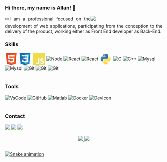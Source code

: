 ### Hi there, my name is Allan! 👋

<img align='right' src="https://media.giphy.com/media/M9gbBd9nbDrOTu1Mqx/giphy.gif" width="230">

<p align="justify">✏️I am a professional focused on the development of web applications, participating from the conception to the delivery of the product, working either as Front End developer as Back-End. </p>

### Skills

<div style="display: inline_block;">
  <img align="center" alt="HTML" height="40" width="40" src="https://raw.githubusercontent.com/devicons/devicon/master/icons/html5/html5-original.svg">
  <img align="center" alt="CSS" height="40" width="40" src="https://raw.githubusercontent.com/devicons/devicon/master/icons/css3/css3-original.svg">
  <img align="center" alt="JS" height="40" width="40" src="https://raw.githubusercontent.com/devicons/devicon/master/icons/javascript/javascript-plain.svg">
  <img align="center" alt="Node" height="40" width="40" src="https://cdn.jsdelivr.net/gh/devicons/devicon/icons/nodejs/nodejs-original.svg" />
  <img align="center" alt="React" height="40" width="40" src="https://cdn.jsdelivr.net/gh/devicons/devicon/icons/react/react-original.svg" />   
  <img align="center" alt="React" height="40" width="40" src="https://cdn.jsdelivr.net/gh/devicons/devicon/icons/nextjs/nextjs-original.svg" />   

  <img align="center" alt="Python" height="40" width="40" src="https://raw.githubusercontent.com/devicons/devicon/master/icons/python/python-original.svg">
  <img align="center" alt="C" height="40" width="40" src="https://cdn.jsdelivr.net/gh/devicons/devicon/icons/c/c-original.svg"/>
  <img align="center" alt="C++" height="40" width="40" src="https://cdn.jsdelivr.net/gh/devicons/devicon/icons/cplusplus/cplusplus-original.svg" />
  <img align="center" alt="Mysql" height="40" width="40" src="https://cdn.jsdelivr.net/gh/devicons/devicon/icons/mysql/mysql-original.svg"/>
  <img align="center" alt="Mysql" height="40" width="40" src="https://cdn.jsdelivr.net/gh/devicons/devicon/icons/postgresql/postgresql-original.svg"/>
  <img align="center" alt="Git" height="40" width="40" src="https://cdn.jsdelivr.net/gh/devicons/devicon/icons/dart/dart-original.svg" />
  <img align="center" alt="Git" height="40" width="40" src="https://cdn.jsdelivr.net/gh/devicons/devicon/icons/flutter/flutter-original.svg" />
  <img align="center" alt="Git" height="40" width="40" src="https://cdn.jsdelivr.net/gh/devicons/devicon/icons/git/git-original.svg" />
</div>  </br>

### Tools

<div style="display: inline_block;">
  <img align="center" alt="VsCode" height="40" width="40" src="https://cdn.jsdelivr.net/gh/devicons/devicon/icons/vscode/vscode-original.svg">
  <img align="center" alt="GitHub" height="40" width="40" src="https://cdn.jsdelivr.net/gh/devicons/devicon/icons/github/github-original.svg">
  <img align="center" alt="Matlab" height="40" width="40" src="https://cdn.jsdelivr.net/gh/devicons/devicon/icons/matlab/matlab-original.svg">
  <img align="center" alt="Docker" height="40" width="40" src="https://cdn.jsdelivr.net/gh/devicons/devicon/icons/docker/docker-original.svg">
  <img align="center" alt="DevIcon" height="40" width="40" src="https://cdn.jsdelivr.net/gh/devicons/devicon/icons/devicon/devicon-original.svg">
</div> </br>

### Contact
 
<div> 
  <a href="https://instagram.com/allan.gbr" target="_blank"><img src="https://img.shields.io/badge/-Instagram-%23E4405F?style=for-the-badge&logo=instagram&logoColor=white" target="_blank"></a>
  <a href = "mailto:allanalmeidagbr@gmail.com"><img src="https://img.shields.io/badge/-Gmail-%DC143C?style=for-the-badge&logo=gmail&logoColor=white" target="_blank"></a>
  <a href="https://www.linkedin.com/in/allangbr" target="_blank"><img src="https://img.shields.io/badge/-LinkedIn-%230077B5?style=for-the-badge&logo=linkedin&logoColor=white" target="_blank"></a> 
</div> </br>


<div align="center">
  <a href="https://github.com/allangbr">
  <img height="180em" src="https://github-readme-stats.vercel.app/api?username=allangbr&show_icons=true&theme=dracula&include_all_commits=true&count_private=true"/>
  <img height="180em" src="https://github-readme-stats.vercel.app/api/top-langs/?username=allangbr&layout=compact&langs_count=7&theme=dracula"/>
</div> </br>

  ![Snake animation](https://github.com/allangbr/allangbr/blob/output/github-contribution-grid-snake.svg)

